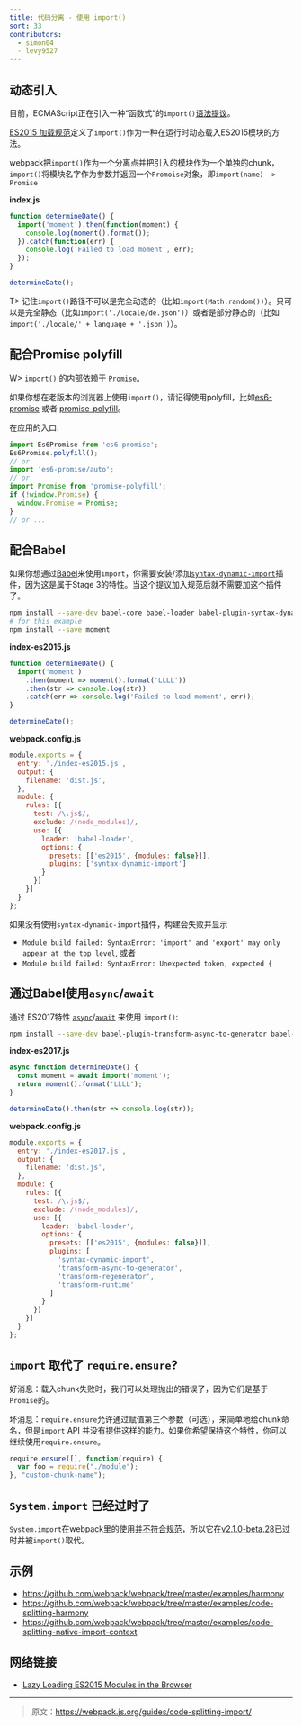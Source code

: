 ```yaml
---
title: 代码分离 - 使用 import()
sort: 33
contributors:
  - simon04
  - levy9527
---
```


## 动态引入

目前，ECMAScript正在引入一种“函数式”的`import()`[语法提议](https://github.com/tc39/proposal-dynamic-import)。

[ES2015 加载规范](https://whatwg.github.io/loader/)定义了`import()`作为一种在运行时动态载入ES2015模块的方法。

webpack把`import()`作为一个分离点并把引入的模块作为一个单独的chunk，`import()`将模块名字作为参数并返回一个`Promoise`对象，即`import(name) -> Promise`

**index.js**
```javascript
function determineDate() {
  import('moment').then(function(moment) {
    console.log(moment().format());
  }).catch(function(err) {
    console.log('Failed to load moment', err);
  });
}

determineDate();
```
T> 记住`import()`路径不可以是完全动态的（比如`import(Math.random())`）。只可以是完全静态（比如`import('./locale/de.json')`）或者是部分静态的（比如`import('./locale/' + language + '.json')`）。

## 配合Promise polyfill

W> `import()` 的内部依赖于 [`Promise`](https://developer.mozilla.org/en-US/docs/Web/JavaScript/Reference/Global_Objects/Promise)。

如果你想在老版本的浏览器上使用`import()`，请记得使用polyfill，比如[es6-promise](https://github.com/stefanpenner/es6-promise) 或者 [promise-polyfill](https://github.com/taylorhakes/promise-polyfill)。

在应用的入口:
```javascript
import Es6Promise from 'es6-promise';
Es6Promise.polyfill();
// or
import 'es6-promise/auto';
// or
import Promise from 'promise-polyfill';
if (!window.Promise) {
  window.Promise = Promise;
}
// or ...
```

## 配合Babel

如果你想通过[Babel](http://babeljs.io/)来使用`import`，你需要安装/添加[`syntax-dynamic-import`](http://babeljs.io/docs/plugins/syntax-dynamic-import/)插件，因为这是属于Stage 3的特性。当这个提议加入规范后就不需要加这个插件了。

```bash
npm install --save-dev babel-core babel-loader babel-plugin-syntax-dynamic-import babel-preset-es2015
# for this example
npm install --save moment
```

**index-es2015.js**
```javascript
function determineDate() {
  import('moment')
    .then(moment => moment().format('LLLL'))
    .then(str => console.log(str))
    .catch(err => console.log('Failed to load moment', err));
}

determineDate();
```

**webpack.config.js**
```javascript
module.exports = {
  entry: './index-es2015.js',
  output: {
    filename: 'dist.js',
  },
  module: {
    rules: [{
      test: /\.js$/,
      exclude: /(node_modules)/,
      use: [{
        loader: 'babel-loader',
        options: {
          presets: [['es2015', {modules: false}]],
          plugins: ['syntax-dynamic-import']
        }
      }]
    }]
  }
};
```

如果没有使用`syntax-dynamic-import`插件，构建会失败并显示
* `Module build failed: SyntaxError: 'import' and 'export' may only appear at the top level`, 或者
* `Module build failed: SyntaxError: Unexpected token, expected {`

## 通过Babel使用`async`/`await`

通过 ES2017特性 [`async`](https://developer.mozilla.org/en-US/docs/Web/JavaScript/Reference/Statements/async_function)/[`await`](https://developer.mozilla.org/en-US/docs/Web/JavaScript/Reference/Operators/await) 来使用 `import()`:

```bash
npm install --save-dev babel-plugin-transform-async-to-generator babel-plugin-transform-regenerator babel-plugin-transform-runtime
```

**index-es2017.js**
```javascript
async function determineDate() {
  const moment = await import('moment');
  return moment().format('LLLL');
}

determineDate().then(str => console.log(str));
```

**webpack.config.js**
```javascript
module.exports = {
  entry: './index-es2017.js',
  output: {
    filename: 'dist.js',
  },
  module: {
    rules: [{
      test: /\.js$/,
      exclude: /(node_modules)/,
      use: [{
        loader: 'babel-loader',
        options: {
          presets: [['es2015', {modules: false}]],
          plugins: [
            'syntax-dynamic-import',
            'transform-async-to-generator',
            'transform-regenerator',
            'transform-runtime'
          ]
        }
      }]
    }]
  }
};
```

## `import` 取代了 `require.ensure`?

好消息：载入chunk失败时，我们可以处理抛出的错误了，因为它们是基于`Promise`的。

坏消息：`require.ensure`允许通过赋值第三个参数（可选），来简单地给chunk命名，但是`import` API 并没有提供这样的能力。如果你希望保持这个特性，你可以继续使用`require.ensure`。

```javascript
require.ensure([], function(require) {
  var foo = require("./module");
}, "custom-chunk-name");
```

## `System.import` 已经过时了

`System.import`在webpack里的使用[并不符合规范](https://github.com/webpack/webpack/issues/2163)，所以它在[v2.1.0-beta.28](https://github.com/webpack/webpack/releases/tag/v2.1.0-beta.28)已过时并被`import()`取代。

## 示例
* https://github.com/webpack/webpack/tree/master/examples/harmony
* https://github.com/webpack/webpack/tree/master/examples/code-splitting-harmony
* https://github.com/webpack/webpack/tree/master/examples/code-splitting-native-import-context

## 网络链接
* [Lazy Loading ES2015 Modules in the Browser](https://dzone.com/articles/lazy-loading-es2015-modules-in-the-browser)

***

> 原文：https://webpack.js.org/guides/code-splitting-import/


